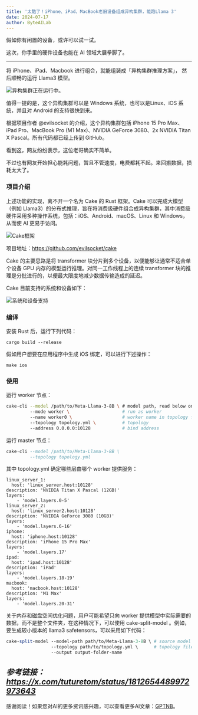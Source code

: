 ```yaml
---
title: '太酷了！iPhone、iPad、MacBook老旧设备组成异构集群，能跑Llama 3'
date: 2024-07-17
author: ByteAILab
---
```


假如你有闲置的设备，或许可以试一试。

这次，你手里的硬件设备也能在 AI 领域大展拳脚了。

---


将 iPhone、iPad、Macbook 进行组合，就能组装成「异构集群推理方案」， 然后顺畅的运行 Llama3 模型。

![异构集群正在运行中。](https://image.jiqizhixin.com/uploads/editor/7b96807a-4318-4497-9f26-b87a17207537/640.gif)

值得一提的是，这个异构集群可以是 Windows 系统，也可以是Linux、iOS 系统，并且对 Android 的支持很快到来。

根据项目作者 @evilsocket 的介绍，这个异构集群包括 iPhone 15 Pro Max、iPad Pro、MacBook Pro (M1 Max)、NVIDIA GeForce 3080、2x NVIDIA Titan X Pascal。所有代码都已经上传到 GitHub。

看到这，网友纷纷表示，这位老哥确实不简单。

不过也有网友开始担心能耗问题，暂且不管速度，电费都耗不起。来回搬数据，损耗太大了。

### 项目介绍

上述功能的实现，离不开一个名为 Cake 的 Rust 框架。Cake 可以完成大模型（例如 Llama3）的分布式推理，旨在将消费级硬件组合成异构集群，其中消费级硬件采用多种操作系统，包括：iOS、Android、macOS、Linux 和 Windows，从而使 AI 更易于访问。

![Cake框架](https://image.jiqizhixin.com/uploads/editor/fa4dfa0f-54b8-41f9-aa58-b2dd5f67c356/640.png)

项目地址：https://github.com/evilsocket/cake

Cake 的主要思路是将 transformer 块分片到多个设备，以便能够让通常不适合单个设备 GPU 内存的模型运行推理。对同一工作线程上的连续 transformer 块的推理是分批进行的，以便最大限度地减少数据传输造成的延迟。

Cake 目前支持的系统和设备如下：

![系统和设备支持](https://image.jiqizhixin.com/uploads/editor/e9708056-f87e-421d-8f85-8dda03565d06/640.png)

### 编译

安装 Rust 后，运行下列代码：

```nginx
cargo build --release
```

假如用户想要在应用程序中生成 iOS 绑定，可以进行下述操作：

```nginx
make ios
```

### 使用

运行 worker 节点：

```bash
cake-cli --model /path/to/Meta-Llama-3-8B \ # model path, read below on how to optimize model size for workers
         --mode worker \                    # run as worker
         --name worker0 \                   # worker name in topology file
         --topology topology.yml \          # topology
         --address 0.0.0.0:10128            # bind address
```

运行 master 节点：

```sql
cake-cli --model /path/to/Meta-Llama-3-8B \
         --topology topology.yml
```

其中 topology.yml 确定哪些层由哪个 worker 提供服务：

```properties
linux_server_1:
  host: 'linux_server.host:10128'
description: 'NVIDIA Titan X Pascal (12GB)'
layers:
    - 'model.layers.0-5'
linux_server_2:
  host: 'linux_server2.host:10128'
description: 'NVIDIA GeForce 3080 (10GB)'
layers:
    - 'model.layers.6-16'
iphone:
  host: 'iphone.host:10128'
description: 'iPhone 15 Pro Max'
layers:
    - 'model.layers.17'
ipad:
  host: 'ipad.host:10128'
description: 'iPad'
layers:
    - 'model.layers.18-19'
macbook:
  host: 'macbook.host:10128'
description: 'M1 Max'
layers:
    - 'model.layers.20-31'
```

关于内存和磁盘空间优化问题，用户可能希望只向 worker 提供模型中实际需要的数据，而不是整个文件夹，在这种情况下，可以使用 cake-split-model 。例如，要生成较小版本的 llama3 safetensors，可以采用如下代码：

```perl
cake-split-model --model-path path/to/Meta-Llama-3-8B \ # source model to split
                 --topology path/to/topology.yml \      # topology file
                 --output output-folder-name
```

*参考链接：https://x.com/tuturetom/status/1812654489972973643*
---
感谢阅读！如果您对AI的更多资讯感兴趣，可以查看更多AI文章：[GPTNB](https://gptnb.com)。